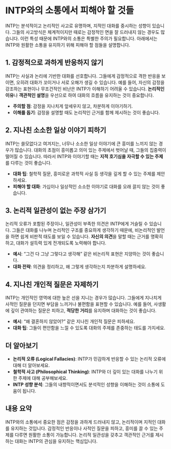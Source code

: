 # INTP와의 소통에서 피해야 할 것들

INTP는 분석적이고 논리적인 사고로 유명하며, 지적인 대화를 중시하는 성향이 있습니다. 그들의 사고방식은 체계적이지만 때로는 감정적인 면을 잘 드러내지 않는 경우도 많습니다. 이런 특성 때문에 INTP와의 소통은 특별한 주의가 필요합니다. 아래에서는 INTP와 원활한 소통을 유지하기 위해 피해야 할 점들을 설명합니다.

## 1. 감정적으로 과하게 반응하지 않기

INTP는 사실과 논리에 기반한 대화를 선호합니다. 그들에게 감정적으로 격한 반응을 보이면, 오히려 대화가 꼬이거나 서로 오해가 생길 수 있습니다. 예를 들어, 자신의 감정을 강조하는 표현이나 무조건적인 비난은 INTP가 이해하기 어려울 수 있습니다. **논리적인 이유**나 **객관적인 설명**을 우선으로 하여 대화의 흐름을 유지하는 것이 중요합니다.

- **주의할 점**: 감정을 지나치게 앞세우지 않고, 차분하게 이야기하기.
- **이해를 돕기**: 감정을 설명할 때도 논리적인 근거를 함께 제시하는 것이 좋습니다.

## 2. 지나친 소소한 일상 이야기 피하기

INTP는 쓸모없다고 여겨지는, 너무나 소소한 일상 이야기에 큰 흥미를 느끼지 않는 경우가 많습니다. 대화의 초점이 흥미롭고 의미 있는 주제에서 벗어날 때, 그들의 집중력이 떨어질 수 있습니다. 따라서 INTP와 이야기할 때는 **지적 호기심을 자극할 수 있는 주제**를 다루는 것이 좋습니다.

- **대화 팁**: 철학적 질문, 흥미로운 과학적 사실 등 생각을 깊게 할 수 있는 주제를 제안하세요.
- **피해야 할 대화**: 가십이나 일상적인 소소한 이야기로 대화를 오래 끌지 않는 것이 좋습니다.

## 3. 논리적 일관성이 없는 주장 삼가기

논리적 오류가 포함된 주장이나, 일관성이 부족한 의견은 INTP에게 거슬릴 수 있습니다. 그들은 대화를 나누며 논리적인 구조를 중요하게 생각하기 때문에, 비논리적인 발언을 하면 쉽게 비판적 태도를 보일 수 있습니다. **자신의 의견**을 말할 때는 근거를 명확히 하고, 대화가 설득력 있게 전개되도록 노력해야 합니다.

- **예시**: “그건 다 그냥 그렇다고 생각해” 같은 비논리적 표현은 지양하는 것이 좋습니다.
- **대화 전략**: 의견을 정리하고, 왜 그렇게 생각하는지 차분하게 설명하세요.

## 4. 지나친 개인적 질문은 자제하기

INTP는 개인적인 영역에 대한 높은 선을 지니는 경우가 많습니다. 그들에게 지나치게 사적인 질문을 던지면 부담을 느끼거나 불편함을 표현할 수 있습니다. 예를 들어, 사생활에 깊이 관여하는 질문은 피하고, **적당한 거리**를 유지하며 대화하는 것이 좋습니다.

- **예시**: “왜 결혼하지 않았어?” 같은 지나친 개인적 질문은 피하세요.
- **대화 팁**: 그들이 편안함을 느낄 수 있도록 대화의 주제를 존중하는 태도를 가지세요.

## 더 알아보기

- **논리적 오류 (Logical Fallacies)**: INTP가 민감하게 반응할 수 있는 논리적 오류에 대해 더 알아보세요.
- **철학적 사고 (Philosophical Thinking)**: INTP와 더 깊이 있는 대화를 나누기 위한 주제에 대해 공부해보세요.
- **INTP 성향 분석**: 그들의 내향적이면서도 분석적인 성향을 이해하는 것이 소통에 도움이 됩니다.

## 내용 요약

INTP와의 소통에서 중요한 점은 감정을 과하게 드러내지 않고, 논리적이며 지적인 대화를 유지하는 것입니다. 감정적인 반응이나 사적인 질문을 피하고, 흥미를 끌 수 있는 주제를 다루면 원활한 소통이 가능합니다. 논리적 일관성을 갖추고 객관적인 근거를 제시하는 대화는 INTP의 관심을 유지하는 핵심입니다.